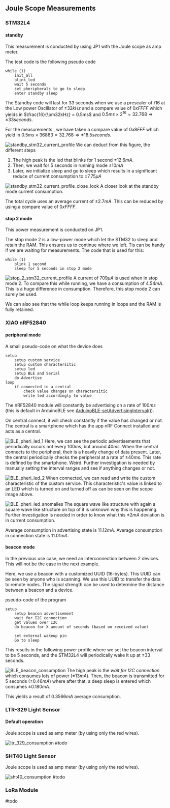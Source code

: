## Joule Scope Measurements
### STM32L4 
#### standby
This measurement is conducted by using JP1 with the Joule scope as amp meter.

The test code is the following pseudo code
```
while (1)
	init_all
	blink_led
	wait 5 seconds
	set pheripherals to go to sleep
	enter standby sleep
```

The Standby code will last for $33$ seconds when we use a prescaler of $/16$ at the Low power Oscillator of $\pm 32kHz$ and a compare value of $0xFFFF$ which yields in $\frac{16}{\pm32kHz} = 0.5ms$ and
$0.5ms \times 2^{16} = 32.768 \Rightarrow \pm 33 seconds$.

For the measurements , we have taken a compare value of $0x8FFF$ which yield in $0.5ms \times 36863 = 32.768 \Rightarrow \pm 18.5 seconds$.

![standby_stm32_current_profile](../../Images/Power_Profiling/standby_stm32_current_consumption.png)
We can deduct from this figure, the different steps
1. The high peak is the led that blinks for 1 second $\pm 12.6mA$.
2. Then, we wait for 5 seconds in running mode $\pm 10mA$
3. Later, we initialize sleep and go to sleep which results in a significant reduce of current consumption to $\pm 7.75µA$


![standby_stm32_current_profile_close_look](../../Images/Power_Profiling/standby_stm32_current_consumption_close_look.png)
A closer look at the standby mode current consumption.

The total cycle uses an average current of $\pm 2.7mA$.
This can be reduced by using a compare value of $0xFFFF$.
#### stop 2 mode
This power measurement is conducted on JP1.

The stop mode 2 is a low-power mode which let the STM32 to sleep and retain the RAM. This ensures us to continue where we left. Tis can be handy if we are waiting for measurements.
The code that is used for this:
```
while (1)
	blink 1 second
	sleep for 5 seconds in stop 2 mode
```

![stop_2_stm32_current_profile](../../Images/Power_Profiling/STM_32_STOP_2.png)
A current of $709µA$ is used when in stop mode 2.
To compare this while running, we have a consumption of $4.54mA$. This is a huge difference in consumption. Therefore, this stop mode 2 can surely be used.

We can also see that the while loop keeps running in loops and the RAM is fully retained.
### XIAO nRF52840 
#### peripheral mode
A small pseudo-code on what the device does 
```
setup 
	setup custom service
	setup custom charactersitic
	setup led
	setup BLE and Serial
	do Advertise
loop
	if connected to a central
		check value changes on charactersitic
		write led accordingly to value
```

The nRF52840 module will constantly be advertising on a rate of $100ms$ 
(this is default in ArduinoBLE see [ArduinoBLE-setAdvertisingInterval()](https://reference.arduino.cc/reference/en/libraries/arduinoble/ble.setadvertisinginterval/)).

On central connect, it will check constantly if the value has changed or not. The central is a smartphone which has the app nRF Connect installed and acts as a central.

![BLE_pheri_led_1](../../Images/Power_Profiling/BLE_pheri_led_1.png)
Here, we can see the periodic advertisements that periodically occurs not every $100ms$, but around $40ms$. When the central connects to the peripheral, their is a heavily change of data present. Later, the central periodically checks the peripheral at a rate of $\pm 40ms$. This rate is defined by the smartphone. Weird. Further investigation is needed by manually setting the interval ranges and see if anything changes or not.


![BLE_pheri_led_2](../../Images/Power_Profiling/BLE_pheri_led_2.png)
When connected, we can read and write the custom characteristic of the custom service. This characteristic's value is linked to an LED which is turned on and turned off as can be seen on the scope image above.

![BLE_pheri_led_anomalies](../../Images/Power_Profiling/BLE_pheri_led_anomalies.png)
The square wave like structure with again a square wave like structure on top of it is unknown why this is happening. Further investigation is needed in order to know what this $\pm 2mA$ deviation is in current consumption.

Average consumption in advertising state is $11.12mA$.
Average consumption in connection state is $11.01mA$.

#### beacon mode
In the previous use case, we need an interconnection between 2 devices. This will not be the case in the next example.

Here, we use a beacon with a customized UUID (16-bytes). This UUID can be seen by anyone who is scanning. We use this UUID to transfer the data to remote nodes. The signal strength can be used to determine the distance between a beacon and a device.

pseudo-code of the program
```
setup 
	setup beacon advertisement
	wait for I2C connection
	get values over I2C
	do beacon for X amount of seconds (based on received value)

	set external wakeup pin
	Go to sleep
```
This results in the following power profile where we set the beacon interval to be 5 seconds, and the STM32L4 will periodically wake it up at $\pm33$ seconds.

![BLE_beacon_consumption](../../Images/Power_Profiling/BLE_beacon_consumption.png)
The high peak is the *wait for I2C connection* which consumes lots of power ($\pm 13mA$).
Then, the beacon is transmitted for 5 seconds ($\pm0.46mA$) where after that, a deep sleep is entered which consumes $\pm 0.180mA$. 

This yields a result of $0.3566mA$ average consumption.

### LTR-329 Light Sensor
#### Default operation
Joule scope is used as amp meter (by using only the red wires).

![ltr_329_consumption](../../Images/Power_Profiling/ltr_329_consumption.png)
#todo
### SHT40 Light Sensor
Joule scope is used as amp meter (by using only the red wires).

![sht40_consumption](../../Images/Power_Profiling/sht40_consumption.png)
#todo 
### LoRa Module
#todo